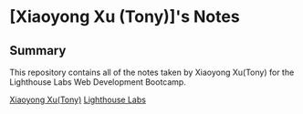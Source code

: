 # [Xiaoyong Xu (Tony)]'s Notes
## Summary

This repository contains all of the notes taken by Xiaoyong Xu(Tony) for the Lighthouse Labs Web Development Bootcamp.

[Xiaoyong Xu(Tony)](https://github.com/XiaoyongXu)
[Lighthouse Labs](https://lighthouselabs.ca/)
